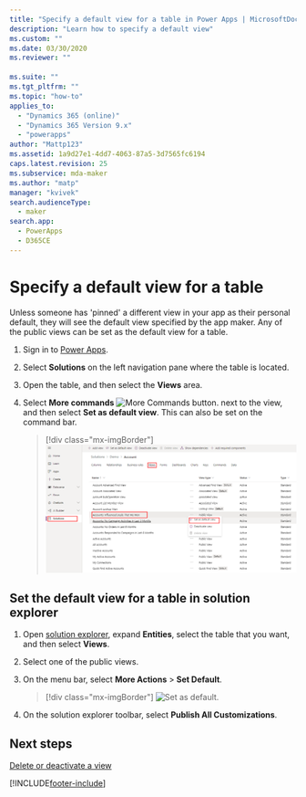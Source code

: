 ```yaml
---
title: "Specify a default view for a table in Power Apps | MicrosoftDocs"
description: "Learn how to specify a default view"
ms.custom: ""
ms.date: 03/30/2020
ms.reviewer: ""

ms.suite: ""
ms.tgt_pltfrm: ""
ms.topic: "how-to"
applies_to: 
  - "Dynamics 365 (online)"
  - "Dynamics 365 Version 9.x"
  - "powerapps"
author: "Mattp123"
ms.assetid: 1a9d27e1-4dd7-4063-87a5-3d7565fc6194
caps.latest.revision: 25
ms.subservice: mda-maker
ms.author: "matp"
manager: "kvivek"
search.audienceType: 
  - maker
search.app: 
  - PowerApps
  - D365CE
---
```

# Specify a default view for a table

<a name="BKMK_SetDefaultView"></a>   

Unless someone has 'pinned' a different view in your app as their personal default, they will see the default view specified by the app maker. Any of the public views can be set as the default view for a table.  
  
1.  Sign in to [Power Apps](https://make.powerapps.com/?utm_source=padocs&utm_medium=linkinadoc&utm_campaign=referralsfromdoc).  

2. Select **Solutions** on the left navigation pane where the table is located.
3. Open the table, and then select the **Views** area.

4. Select **More commands** ![More Commands button.](media/more-commands.gif "More Commands button for forms") next to the view, and then select **Set as default view**. This can also be set on the command bar.

    > [!div class="mx-imgBorder"] 
    > ![Set as default view.](media/set-as-default-menu-maker.png)

## Set the default view for a table in solution explorer
  
1.  Open [solution explorer](advanced-navigation.md#solution-explorer), expand **Entities**, select the table that you want, and then select **Views**.
  
2.  Select one of the public views.  
  
3.  On the menu bar, select **More Actions** > **Set Default**.  

    > [!div class="mx-imgBorder"] 
    > ![Set as default.](media/set-as-default-menu.png)
  
4.  On the solution explorer toolbar, select **Publish All Customizations**.  

## Next steps

[Delete or deactivate a view](remove-views.md)

[!INCLUDE[footer-include](../../includes/footer-banner.md)]
